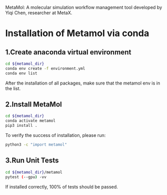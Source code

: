 MetaMol:
A molecular simulation workflow management tool developed by Yiqi Chen, researcher at MetaX.

# Installation of Metamol via conda
## 1.Create anaconda virtual environment
```bash
cd ${metamol_dir}
conda env create -f environment.yml
conda env list
``` 
After the installation of all packages, make sure that the metamol env is in the list.

## 2.Install MetaMol
```bash
cd ${metamol_dir}
conda activate metamol
pip3 install .
```
To verify the success of installation, please run:
```bash
python3 -c "import metamol"
```
## 3.Run Unit Tests
```bash
cd ${metamol_dir}/metamol
pytest (--gpu) -vv
```
If installed correctly, 100% of tests should be passed. 

